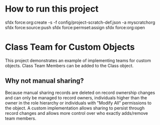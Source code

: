 # How to run this project

sfdx force:org:create -s -f config/project-scratch-def.json -a  myscratchorg
sfdx force:source:push
sfdx force:permset:assign
sfdx force:org:open

# Class Team for Custom Objects

This project demonstrates an example of implementing teams for custom objects. Class Team Members can be added to the Class object. 

## Why not manual sharing?

Because manual sharing records are deleted on record ownership changes and can only be managed to record owners, individuals higher than the owner in the role hierarchy or individuals with "Modify All" permissions to the object. A custom implementation allows sharing to persist through record changes and allows more control over who exactly adds/remove team members.